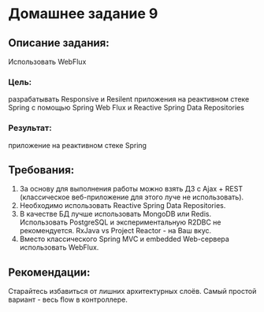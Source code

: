 # Домашнее задание 9
## Описание задания:
Использовать WebFlux

### Цель:  
разрабатывать Responsive и Resilent приложения на реактивном стеке Spring c помощью Spring Web Flux и Reactive Spring Data Repositories

### Результат: 
приложение на реактивном стеке Spring

## Требования:
1. За основу для выполнения работы можно взять ДЗ с Ajax + REST (классическое веб-приложение для этого луче не использовать).
2. Необходимо использовать Reactive Spring Data Repositories.
3. В качестве БД лучше использовать MongoDB или Redis. Использовать PostgreSQL и экспериментальную R2DBC не рекомендуется.
RxJava vs Project Reactor - на Ваш вкус.
4. Вместо классического Spring MVC и embedded Web-сервера использовать WebFlux.

## Рекомендации:
Старайтесь избавиться от лишних архитектурных слоёв. Самый простой вариант - весь flow в контроллере.